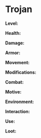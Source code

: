 # Trojan

**Level:**

**Health:**

**Damage:**

**Armor:**

**Movement:**

**Modifications:**

**Combat:**

**Motive:**

**Environment:**

**Interaction:**

**Use:**

**Loot:**